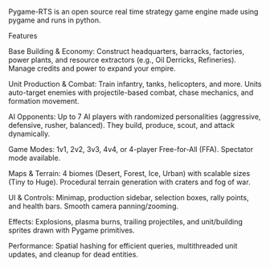 Pygame-RTS is an open source real time strategy game engine made using pygame and runs in python.

Features

Base Building & Economy: Construct headquarters, barracks, factories, power plants, and resource extractors (e.g., Oil Derricks, Refineries). Manage credits and power to expand your empire.

Unit Production & Combat: Train infantry, tanks, helicopters, and more. Units auto-target enemies with projectile-based combat, chase mechanics, and formation movement.

AI Opponents: Up to 7 AI players with randomized personalities (aggressive, defensive, rusher, balanced). They build, produce, scout, and attack dynamically.

Game Modes: 1v1, 2v2, 3v3, 4v4, or 4-player Free-for-All (FFA). Spectator mode available.

Maps & Terrain: 4 biomes (Desert, Forest, Ice, Urban) with scalable sizes (Tiny to Huge). Procedural terrain generation with craters and fog of war.

UI & Controls: Minimap, production sidebar, selection boxes, rally points, and health bars. Smooth camera panning/zooming.

Effects: Explosions, plasma burns, trailing projectiles, and unit/building sprites drawn with Pygame primitives.

Performance: Spatial hashing for efficient queries, multithreaded unit updates, and cleanup for dead entities.


